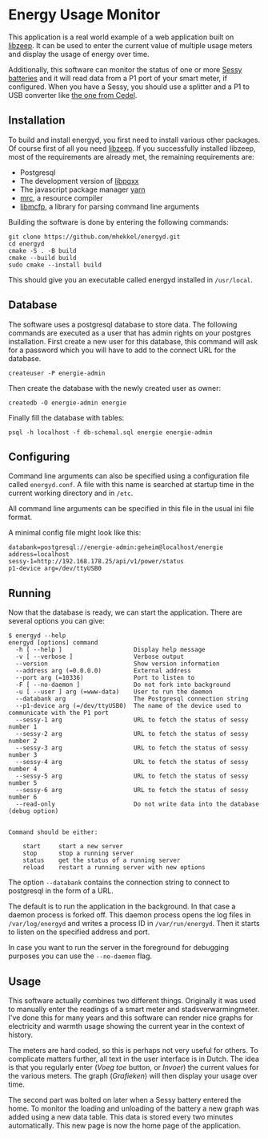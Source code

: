 Energy Usage Monitor
====================

This application is a real world example of a web application built on [libzeep](https://github.com/mhekkel/libzeep). It can be used to enter the current value of multiple usage meters and display the usage of energy over time.

Additionally, this software can monitor the status of one or more [Sessy batteries](https://www.sessy.nl/) and it will
read data from a P1 port of your smart meter, if configured. When you have a Sessy, you should use a splitter and
a P1 to USB converter like [the one from Cedel](https://webshop.cedel.nl/nl/Slimme-meter-kabel-P1-naar-USB).

Installation
------------

To build and install energyd, you first need to install various other packages. Of course first of all you need [libzeep](https://github.com/mhekkel/libzeep). If you successfully installed libzeep, most of the requirements are already met, the remaining requirements are:

* Postgresql
* The development version of [libpqxx](https://pqxx.org/development/libpqxx/)
* The javascript package manager [yarn](https://yarnpkg.com/)
* [mrc](https://github.com/mhekkel/mrc.git), a resource compiler
* [libmcfp](https://github.com/mhekkel/libmcfp), a library for parsing command line arguments

Building the software is done by entering the following commands:

```console
git clone https://github.com/mhekkel/energyd.git
cd energyd
cmake -S . -B build
cmake --build build
sudo cmake --install build
```

This should give you an executable called energyd installed in `/usr/local`.

Database
--------

The software uses a postgresql database to store data. The following commands are executed as a user
that has admin rights on your postgres installation. First create a new user for this database,
this command will ask for a password which you will have to add to the connect URL for the database.

```console
createuser -P energie-admin
```

Then create the database with the newly created user as owner:

```console
createdb -O energie-admin energie
```

Finally fill the database with tables:

```console
psql -h localhost -f db-schemal.sql energie energie-admin
```

Configuring
-----------

Command line arguments can also be specified using a configuration file called `energyd.conf`. A
file with this name is searched at startup time in the current working directory and in `/etc`.

All command line arguments can be specified in this file in the usual ini file format.

A minimal config file might look like this:

```
databank=postgresql://energie-admin:geheim@localhost/energie
address=localhost
sessy-1=http://192.168.178.25/api/v1/power/status
p1-device arg=/dev/ttyUSB0
```

Running
-------

Now that the database is ready, we can start the application. There are several options you can give:

```console
$ energyd --help
energyd [options] command
  -h [ --help ]                    Display help message
  -v [ --verbose ]                 Verbose output
  --version                        Show version information
  --address arg (=0.0.0.0)         External address
  --port arg (=10336)              Port to listen to
  -F [ --no-daemon ]               Do not fork into background
  -u [ --user ] arg (=www-data)    User to run the daemon
  --databank arg                   The Postgresql connection string
  --p1-device arg (=/dev/ttyUSB0)  The name of the device used to communicate with the P1 port
  --sessy-1 arg                    URL to fetch the status of sessy number 1
  --sessy-2 arg                    URL to fetch the status of sessy number 2
  --sessy-3 arg                    URL to fetch the status of sessy number 3
  --sessy-4 arg                    URL to fetch the status of sessy number 4
  --sessy-5 arg                    URL to fetch the status of sessy number 5
  --sessy-6 arg                    URL to fetch the status of sessy number 6
  --read-only                      Do not write data into the database (debug option)


Command should be either:

    start     start a new server
    stop      stop a running server
    status    get the status of a running server
    reload    restart a running server with new options
```

The option `--databank` contains the connection string to connect to postgresql in the form of a URL.

The default is to run the application in the background. In that case a daemon process is forked off. This daemon process opens the log files in `/var/log/energyd` and writes a process ID in `/var/run/energyd`. Then it starts to listen on the specified address and port.

In case you want to run the server in the foreground for debugging purposes you can use the `--no-daemon` flag.

Usage
-----

This software actually combines two different things. Originally it was used to manually enter the readings of a smart meter and stadsverwarmingmeter.
I've done this for many years and this software can render nice graphs for electricity and warmth usage showing the current year in the context of history.

The meters are hard coded, so this is perhaps not very useful for others. To complicate matters further, all text in the user interface is in Dutch. The idea is that you regularly enter (_Voeg toe_ button, or _Invoer_) the current values for the various meters. The graph (_Grafieken_) will then display your usage over time.

The second part was bolted on later when a Sessy battery entered the home. To monitor the loading and unloading of the battery a new graph
was added using a new data table. This data is stored every two minutes automatically. This new page is now the home page of the application.
